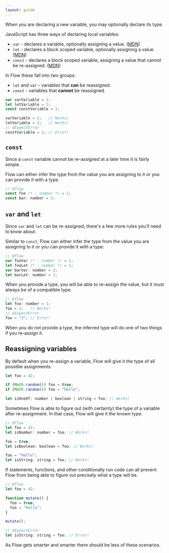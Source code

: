 ```yaml
---
layout: guide
---
```


When you are declaring a new variable, you may optionally declare its type.

JavaScript has three ways of declaring local variables:

- `var` - declares a variable, optionally assigning a value.
  ([MDN](https://developer.mozilla.org/en-US/docs/Web/JavaScript/Reference/Statements/let))
- `let` - declares a block scoped variable, optionally assigning a value.
  ([MDN](https://developer.mozilla.org/en-US/docs/Web/JavaScript/Reference/Statements/var))
- `const` - declares a block scoped variable, assigning a value that cannot be re-assigned.
  ([MDN](https://developer.mozilla.org/en-US/docs/Web/JavaScript/Reference/Statements/const))

In Flow these fall into two groups:

- `let` and `var` - variables that **can** be reassigned.
- `const` - variables that **cannot** be reassigned.

```js
var varVariable = 1;
let letVariable = 1;
const constVariable = 1;

varVariable = 2;   // Works!
letVariable = 2;   // Works!
// $ExpectError
constVariable = 2; // Error!
```

## `const` <a class="toc" id="toc-const" href="#toc-const"></a>

Since a `const` variable cannot be re-assigned at a later time it is fairly
simple.

Flow can either infer the type from the value you are assigning to it or you
can provide it with a type.

```js
// @flow
const foo /* : number */ = 1;
const bar: number = 2;
```

## `var` and `let` <a class="toc" id="toc-var-and-let" href="#toc-var-and-let"></a>

Since `var` and `let` can be re-assigned, there's a few more rules you'll need
to know about.

Similar to `const`, Flow can either infer the type from the value you are
assigning to it or you can provide it with a type:

```js
// @flow
var fooVar /* : number */ = 1;
let fooLet /* : number */ = 1;
var barVar: number = 2;
let barLet: number = 2;
```

When you provide a type, you will be able to re-assign the value, but it must
always be of a compatible type.

```js
// @flow
let foo: number = 1;
foo = 2;   // Works!
// $ExpectError
foo = "3"; // Error!
```

When you do not provide a type, the inferred type will do one of two things if
you re-assign it.

## Reassigning variables <a class="toc" id="toc-reassigning-variables" href="#toc-reassigning-variables"></a>

By default when you re-assign a variable, Flow will give it the type of all
possible assignments.

```js
let foo = 42;

if (Math.random()) foo = true;
if (Math.random()) foo = "hello";

let isOneOf: number | boolean | string = foo; // Works!
```

Sometimes Flow is able to figure out (with certainty) the type of a variable
after re-assignment. In that case, Flow will give it the known type.

```js
// @flow
let foo = 42;
let isNumber: number = foo; // Works!

foo = true;
let isBoolean: boolean = foo; // Works!

foo = "hello";
let isString: string = foo; // Works!
```

If statements, functions, and other conditionally run code can all prevent Flow
from being able to figure out precisely what a type will be.

```js
// @flow
let foo = 42;

function mutate() {
  foo = true;
  foo = "hello";
}

mutate();

// $ExpectError
let isString: string = foo; // Error!
```

As Flow gets smarter and smarter there should be less of these scenarios.
